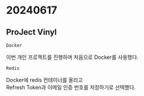 # 20240617

## ProJect Vinyl

````
Docker
````

이번 개인 프로젝트를 진행하며 처음으로 Docker를 사용했다.

```angular2html
Redis
```

Docker에 redis 컨테이너를 올리고    
Refresh Token과 이메일 인증 번호를 저장하기로 선택헀다.